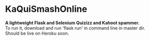 # KaQuiSmashOnline

**A lightweight Flask and Selenium Quizizz and Kahoot spammer.**<br/>
To run it, download and run 'flask run' in command line in master dir.<br/>
Should be live on Heroku soon.
